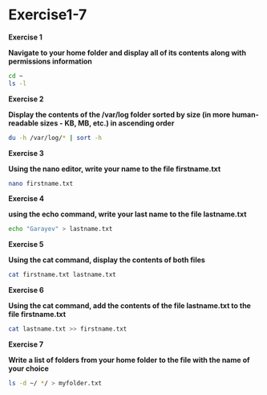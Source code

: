 # Exercise1-7
**Exercise 1**

**Navigate to your home folder and display all of its contents along with permissions information**
```bash
cd ~ 
ls -l 
```
**Exercise 2**

**Display the contents of the /var/log folder sorted by size (in more human-readable sizes - KB, MB, etc.) in ascending order**
```bash
du -h /var/log/* | sort -h

```
**Exercise 3**

**Using the nano editor, write your name to the file firstname.txt**
```bash
nano firstname.txt
```
**Exercise 4**

**using the echo command, write your last name to the file lastname.txt**
```bash
echo "Garayev" > lastname.txt
```
**Exercise 5**

**Using the cat command, display the contents of both files**
```bash
cat firstname.txt lastname.txt
```
**Exercise 6**

**Using the cat command, add the contents of the file lastname.txt to the file firstname.txt**
```bash
cat lastname.txt >> firstname.txt
```
**Exercise 7**

**Write a list of folders from your home folder to the file with the name of your choice**
```bash
ls -d ~/ */ > myfolder.txt
```
